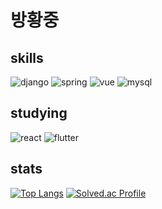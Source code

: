 # 방황중

## skills 
![django](https://img.shields.io/badge/Django-092E20?style=for-the-badge&logo=django&logoColor=white)
![spring](https://img.shields.io/badge/Spring-6DB33F?style=for-the-badge&logo=spring&logoColor=white)
![vue](https://img.shields.io/badge/Vue.js-35495E?style=for-the-badge&logo=vue.js&logoColor=4FC08D)
![mysql](https://img.shields.io/badge/MySQL-00000F?style=for-the-badge&logo=mysql&logoColor=white)

## studying
![react](https://img.shields.io/badge/React-20232A?style=for-the-badge&logo=react&logoColor=61DAFB)
![flutter](https://img.shields.io/badge/Flutter-02569B?style=for-the-badge&logo=flutter&logoColor=white)


## stats
[![Top Langs](https://github-readme-stats.vercel.app/api/top-langs/?username=yaonggod&layout=compact)](https://github.com/yaonggod/github-readme-stats)
[![Solved.ac
Profile](http://mazassumnida.wtf/api/v2/generate_badge?boj=jy23698)](https://solved.ac/jy23698/)
